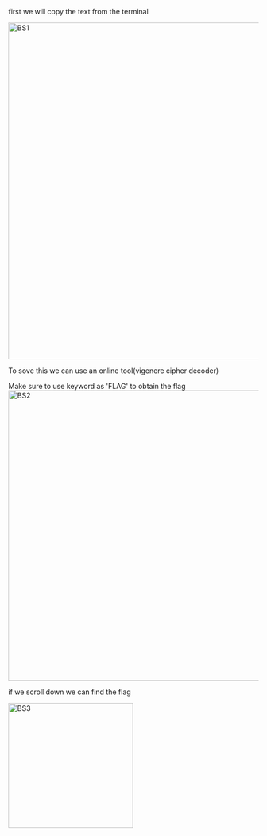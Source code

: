 first we will copy the text from the terminal



<img width="676" alt="BS1" src="https://user-images.githubusercontent.com/76178081/103647148-d2719780-4f80-11eb-87aa-e68ba23230c3.PNG">

To sove this we can use an online tool(vigenere cipher decoder)



Make sure to use keyword as 'FLAG' to obtain the flag
<img width="583" alt="BS2" src="https://user-images.githubusercontent.com/76178081/103647460-5d529200-4f81-11eb-8f8d-0afee0cc3291.PNG">

if we scroll down we can find the flag

<img width="251" alt="BS3" src="https://user-images.githubusercontent.com/76178081/103647599-93901180-4f81-11eb-93fb-1d665dd210d9.PNG">




